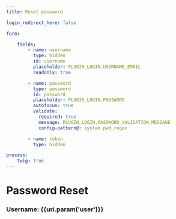 ```yaml
---
title: Reset password

login_redirect_here: false

form:

    fields:
        - name: username
          type: hidden
          id: username
          placeholder: PLUGIN_LOGIN.USERNAME_EMAIL
          readonly: true

        - name: password
          type: password
          id: password
          placeholder: PLUGIN_LOGIN.PASSWORD
          autofocus: true
          validate:
            required: true
            message: PLUGIN_LOGIN.PASSWORD_VALIDATION_MESSAGE
            config-pattern@: system.pwd_regex

        - name: token
          type: hidden

process:
    twig: true
---
```


# Password Reset

### Username: {{uri.param('user')}}

